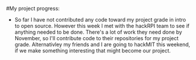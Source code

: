 #My project progress:
- So far I have not contributed any code toward my project grade in intro to open source. However this week I met with the hackRPI team to see if anything needed to be done. There's a lot of work they need done by November, so I'll contribute code to their repositories for my project grade. Alternativley my friends and I are going to hackMIT this weekend, if we make something interesting that might become our project.
